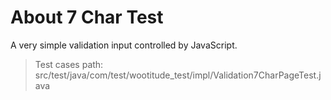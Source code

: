 # About 7 Char Test

A very simple validation input controlled by JavaScript.

> Test cases path: src/test/java/com/test/wootitude_test/impl/Validation7CharPageTest.java

